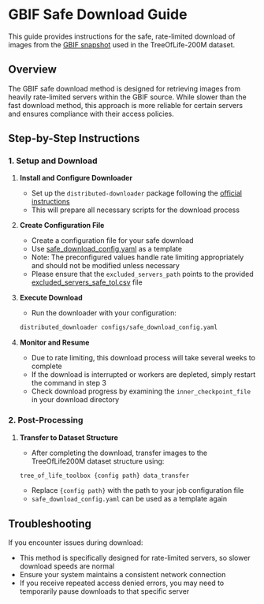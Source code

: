 # GBIF Safe Download Guide

This guide provides instructions for the safe, rate-limited download of images from the [GBIF snapshot](https://doi.org/10.15468/dl.bfv433) used in the TreeOfLife-200M dataset.

## Overview

The GBIF safe download method is designed for retrieving images from heavily rate-limited servers within the GBIF source. While slower than the fast download method, this approach is more reliable for certain servers and ensures compliance with their access policies.

## Step-by-Step Instructions

### 1. Setup and Download

1. **Install and Configure Downloader**
   - Set up the `distributed-downloader` package following the [official instructions](https://github.com/Imageomics/distributed-downloader/blob/9ef8b0d297f7a868fac31b2b9c3d5f3aa5533472/docs/scripts_README.md)
   - This will prepare all necessary scripts for the download process

2. **Create Configuration File**
   - Create a configuration file for your safe download
   - Use [safe_download_config.yaml](../config/tree_of_life_200M/safe_download_config.yaml) as a template
   - Note: The preconfigured values handle rate limiting appropriately and should not be modified unless necessary
   - Please ensure that the `excluded_servers_path` points to the provided [excluded_servers_safe_tol.csv](../config/tree_of_life_200M/excluded_servers_safe_tol.csv) file

3. **Execute Download**
   - Run the downloader with your configuration:

   ```bash
   distributed_downloader configs/safe_download_config.yaml
   ```

4. **Monitor and Resume**
   - Due to rate limiting, this download process will take several weeks to complete
   - If the download is interrupted or workers are depleted, simply restart the command in step 3
   - Check download progress by examining the `inner_checkpoint_file` in your download directory

### 2. Post-Processing

1. **Transfer to Dataset Structure**
   - After completing the download, transfer images to the TreeOfLife200M dataset structure using:

   ```bash
   tree_of_life_toolbox {config path} data_transfer
   ```

   - Replace `{config path}` with the path to your job configuration file
   - `safe_download_config.yaml` can be used as a template again

## Troubleshooting

If you encounter issues during download:

- This method is specifically designed for rate-limited servers, so slower download speeds are normal
- Ensure your system maintains a consistent network connection
- If you receive repeated access denied errors, you may need to temporarily pause downloads to that specific server
